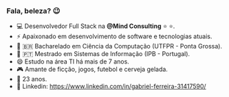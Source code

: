 ### Fala, beleza? :wink:
- :computer: Desenvolvedor Full Stack na **@Mind Consulting** :star: :star:.
- ⚡ Apaixonado em desenvolvimento de software e tecnologias atuais.
- :book: :brazil: Bacharelado em Ciência da Computação (UTFPR - Ponta Grossa).
- :book: :portugal: Mestrado em Sistemas de Informação (IPB - Portugal).
- 😄 Estudo na área TI há mais de 7 anos.
- :video_game: Amante de ficção, jogos, futebol e cerveja gelada.
- :walking: 23 anos.
- :link: Linkedin: https://www.linkedin.com/in/gabriel-ferreira-31417590/

<!--
**gabriel97felipe/gabriel97felipe** is a ✨ _special_ ✨ repository because its `README.md` (this file) appears on your GitHub profile.

Here are some ideas to get you started:


-->
